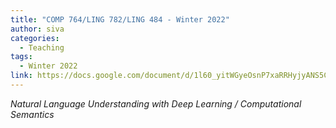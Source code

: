 ```yaml
---
title: "COMP 764/LING 782/LING 484 - Winter 2022"
author: siva
categories:
  - Teaching
tags:
  - Winter 2022
link: https://docs.google.com/document/d/1l60_yitWGyeOsnP7xaRRHyjyANS5CJDcTqpoTPHSAX8
---
```


*Natural Language Understanding with Deep Learning / Computational Semantics*

